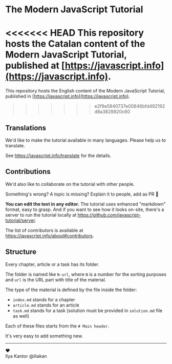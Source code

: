 # The Modern JavaScript Tutorial

<<<<<<< HEAD
This repository hosts the Catalan content of the Modern JavaScript Tutorial, published at [https://javascript.info](https://javascript.info).
=======
This repository hosts the English content of the Modern JavaScript Tutorial, published in [https://javascript.info](https://javascript.info).
>>>>>>> e2f9e5840737e00846bfd492192d8a3828820c60

## Translations

We'd like to make the tutorial available in many languages. Please help us to translate.

See <https://javascript.info/translate> for the details.

## Contributions

We'd also like to collaborate on the tutorial with other people.

Something's wrong? A topic is missing? Explain it to people, add as PR 👏

**You can edit the text in any editor.** The tutorial uses enhanced "markdown" format, easy to grasp. And if you want to see how it looks on-site, there's a server to run the tutorial locally at <https://github.com/javascript-tutorial/server>.

The list of contributors is available at <https://javascript.info/about#contributors>.

## Structure

Every chapter, article or a task has its folder.

The folder is named like `N-url`, where `N` is a number for the sorting purposes and `url` is the URL part with title of the material.

The type of the material is defined by the file inside the folder:

  - `index.md` stands for a chapter
  - `article.md` stands for an article
  - `task.md` stands for a task (solution must be provided in `solution.md` file as well)

Each of these files starts from the `# Main header`.

It's very easy to add something new.

---  
♥  
Ilya Kantor @iliakan
